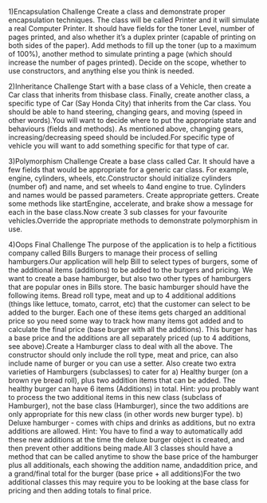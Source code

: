 1)Encapsulation Challenge Create a class and demonstrate proper encapsulation techniques. The class will be called Printer and it will simulate a real Computer Printer. It should have fields for the toner Level, number of pages printed, and also whether it’s a duplex printer (capable of printing on both sides of the paper). Add methods to fill up the toner (up to a maximum of 100%), another method to simulate printing a page (which should increase the number of pages printed). Decide on the scope, whether to use constructors, and anything else you think is needed.

2)Inheritance Challenge Start with a base class of a Vehicle, then create a Car class that inherits from thisbase class. Finally, create another class, a specific type of Car (Say Honda City) that inherits from the Car class. You should be able to hand steering, changing gears, and moving (speed in other words).You will want to decide where to put the appropriate state and behaviours (fields and methods). As mentioned above, changing gears, increasing/decreasing speed should be included.For specific type of vehicle you will want to add something specific for that type of car.

3)Polymorphism Challenge Create a base class called Car. It should have a few fields that would be appropriate for a generic car class. For example, engine, cylinders, wheels, etc.Constructor should initialize cylinders (number of) and name, and set wheels to 4and engine to true. Cylinders and names would be passed parameters. Create appropriate getters. Create some methods like startEngine, accelerate, and brake show a message for each in the base class.Now create 3 sub classes for your favourite vehicles.Override the appropriate methods to demonstrate polymorphism in use.

4)Oops Final Challenge The purpose of the application is to help a fictitious company called Bills Burgers to manage their process of selling hamburgers.Our application will help Bill to select types of burgers, some of the additional items (additions) to be added to the burgers and pricing. We want to create a base hamburger, but also two other types of hamburgers that are popular ones in Bills store. The basic hamburger should have the following items. Bread roll type, meat and up to 4 additional additions (things like lettuce, tomato, carrot, etc) that the customer can select to be added to the burger. Each one of these items gets charged an additional price so you need some way to track how many items got added and to calculate the final price (base burger with all the additions). This burger has a base price and the additions are all separately priced (up to 4 additions, see above).Create a Hamburger class to deal with all the above. The constructor should only include the roll type, meat and price, can also include name of burger or you can use a setter. Also create two extra varieties of Hamburgers (subclasses) to cater for
a) Healthy burger (on a brown rye bread roll), plus two addition items that can be added. The healthy burger can have 6 items (Additions) in total. Hint: you probably want to process the two additional items in this new class (subclass of Hamburger), not the base class (Hamburger), since the two additions are only appropriate for this new class (in other words new burger type).
b) Deluxe hamburger - comes with chips and drinks as additions, but no extra additions are allowed. Hint: You have to find a way to automatically add these new additions at the time the deluxe burger object is created, and then prevent other additions being made.All 3 classes should have a method that can be called anytime to show the base price of the hamburger plus all additionals, each showing the addition name, andaddition price, and a grand/final total for the burger (base price + all additions)For the two additional classes this may require you to be looking at the base class for pricing and then adding totals to final price.